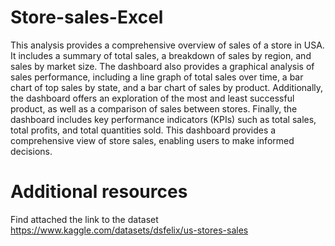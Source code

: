 # Store-sales-Excel
This analysis provides a comprehensive overview of sales of a store  in USA. 
It includes a summary of total sales, a breakdown of sales by region, and sales by market size. The dashboard also provides a graphical analysis of sales performance, including a line graph of total sales over time, a bar chart of top sales by state, and a bar chart of sales by product. Additionally, the dashboard offers an exploration of the most and least successful product, as well as a comparison of sales between stores. Finally, the dashboard includes key performance indicators (KPIs) such as total sales, total profits, and total quantities sold. This dashboard provides a comprehensive view of store sales, enabling users to make informed decisions. 

# Additional resources

Find attached the link to the dataset https://www.kaggle.com/datasets/dsfelix/us-stores-sales
